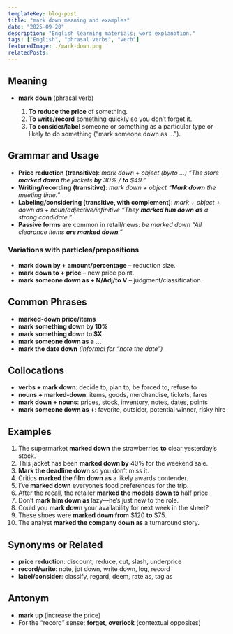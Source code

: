 ```yaml
---
templateKey: blog-post
title: "mark down meaning and examples"
date: "2025-09-20"
description: "English learning materials; word explanation."
tags: ["English", "phrasal verbs", "verb"]
featuredImage: ./mark-down.png
relatedPosts:
---
```


## Meaning

- **mark down** (phrasal verb)

  1. **To reduce the price** of something.
  2. **To write/record** something quickly so you don’t forget it.
  3. **To consider/label** someone or something as a particular type or likely to do something (“mark someone down as …”).

## Grammar and Usage

- **Price reduction (transitive)**: _mark down + object (by/to …)_
  _“The store **marked down** the jackets **by** 30% / **to** \$49.”_
- **Writing/recording (transitive)**: _mark down + object_
  _“**Mark down** the meeting time.”_
- **Labeling/considering (transitive, with complement)**: _mark + object + down as + noun/adjective/infinitive_
  _“They **marked him down as** a strong candidate.”_
- **Passive forms** are common in retail/news: _be marked down_
  _“All clearance items **are marked down**.”_

### Variations with particles/prepositions

- **mark down by + amount/percentage** – reduction size.
- **mark down to + price** – new price point.
- **mark someone down as + N/Adj/to V** – judgment/classification.

## Common Phrases

- **marked-down price/items**
- **mark something down by 10%**
- **mark something down to \$X**
- **mark someone down as a …**
- **mark the date down** _(informal for “note the date”)_

## Collocations

- **verbs + mark down**: decide to, plan to, be forced to, refuse to
- **nouns + marked-down**: items, goods, merchandise, tickets, fares
- **mark down + nouns**: prices, stock, inventory, notes, dates, points
- **mark someone down as +**: favorite, outsider, potential winner, risky hire

## Examples

1. The supermarket **marked down** the strawberries **to** clear yesterday’s stock.
2. This jacket has been **marked down by** 40% for the weekend sale.
3. **Mark the deadline down** so you don’t miss it.
4. Critics **marked the film down as** a likely awards contender.
5. I’ve **marked down** everyone’s food preferences for the trip.
6. After the recall, the retailer **marked the models down to** half price.
7. Don’t **mark him down as** lazy—he’s just new to the role.
8. Could you **mark down** your availability for next week in the sheet?
9. These shoes were **marked down from** \$120 **to** \$75.
10. The analyst **marked the company down as** a turnaround story.

## Synonyms or Related

- **price reduction**: discount, reduce, cut, slash, underprice
- **record/write**: note, jot down, write down, log, record
- **label/consider**: classify, regard, deem, rate as, tag as

## Antonym

- **mark up** (increase the price)
- For the “record” sense: **forget**, **overlook** (contextual opposites)

